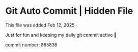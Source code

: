 # Git Auto Commit | Hidden File

This file was added Feb 12, 2025

Just for fun and keeping my daily git commit active 🤪

commit number: 885836

